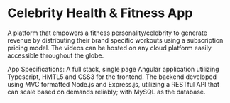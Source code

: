 # Celebrity Health & Fitness App

A platform that empowers a fitness personality/celebrity to generate revenue by distributing their brand specific workouts using a subscription pricing model. The videos can be hosted on any cloud platform easily accessible throughout the globe. 

App Specifications: A full stack, single page Angular application utilizing Typescript, HMTL5 and CSS3 for the frontend. The backend developed using MVC formatted Node.js and Express.js, utilizing a RESTful API that can scale based on demands reliably; with MySQL as the database.

